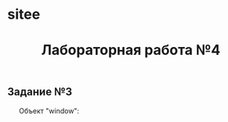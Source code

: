 # sitee
<!doctype html>
<html lang="en">

<head>
    <meta charset="utf-8" />
    <link rel="stylesheet" type="text/css" href="style.css">
    <title>Лабораторная работа №4</title>
</head>

<body>
    <header>
        <h1><strong>
                <center>Лабораторная работа №4</center>
            </strong>
        </h1>
    </header>
    <h2>
        <strong>
            Задание №3
        </strong>
    </h2>
    <ul>Объект "window":</ul>
    <script>
        function myWindowOpen() {
            var myWindow = window.open("", "", "width=200,height=100");
        }

        function myWindowFocus() {
            myWindow.focus();
        }

        function myWindowBlur() {
            myWindow.blur();
        }

    </script>

    <button onclick="myWindowOpen()">Открыть окно</button>
    <button onclick="myWindowFocus()">Развернуть окно</button>
    <button onclick="myWindowBlur()">Свернуть окно</button>

    <ul>Объект "location":</ul>
    <div id="propertiesLocation" class="alert alert-warning"></div>
    <script>
        var stringPropertiesLocation = "";
        for (var property in location) {
            stringPropertiesLocation += "<strong>Свойство и метод: " + property + "</strong>";
            stringPropertiesLocation += "<p> Значение: <strong>" + location[property] + "</strong>";
            stringPropertiesLocation += "<p>Тип: <strong>" + typeof location[property] + "</strong>";
            stringPropertiesLocation += "<br><br>";
        }
        document.getElementById("propertiesLocation").innerHTML = stringPropertiesLocation;

    </script>

    <ul>Объект "navigator":</ul>
    <div id="navig" class="alert alert-waring"></div>
    <script>
        var navig = "";
        for (var property in navigator) {
            navig += "<strong>" + property + "</strong>: " + navigator[property];
            navig += "<br />";
        }
        document.getElementById("navig").innerHTML = navig;

    </script>

    <h2>
        <strong>
            Задание №4
        </strong>
    </h2>

    <script src="script2.js"></script>
    <button onclick="createArray()">Создать матрицу</button>
    <button onclick="sortArray()">Сортировать матрицу</button>
    <button onclick="printArray()">Вывести матрицу</button>   
   
    <h2>
        <strong>
            Задание №5
        </strong>
    </h2>

    <input id="num1" name="num1"><label for="num1">X1</label>
    <input id="num2" name="num2"><label for="num2">X2</label>
    <input id="num3" name="num3"><label for="num3">X3</label>
    <label for="=">=</label><input id="num=1" name="=">
    <br>
    <input id="num4" name="num4"><label for="num4">X1</label>
    <input id="num5" name="num5"><label for="num5">X2</label>
    <input id="num6" name="num6"><label for="num6">X3</label>
    <label for="=">=</label><input id="num=2" name="=">
    <br>
    <input id="num7" name="num7"><label for="num7">X1</label>
    <input id="num8" name="num8"><label for="num8">X2</label>
    <input id="num9" name="num9"><label for="num9">X3</label>
    <label for="=">=</label><input id="num=3" name="=">
    <br>
    <script src="script.js"></script>
    <button onclick="generate()">Сгенерировать коэффициенты:</button>
    <br>
    <label for="x1">X1</label><input id="x1" name="x1">
    <br>
    <label for="x2">X2</label><input id="x2" name="x2">
    <br>
    <label for="x3">X3</label><input id="x3" name="x3">
    <br>
    <button onclick="decision()">Решение системы</button>
    
</body>

</html>
